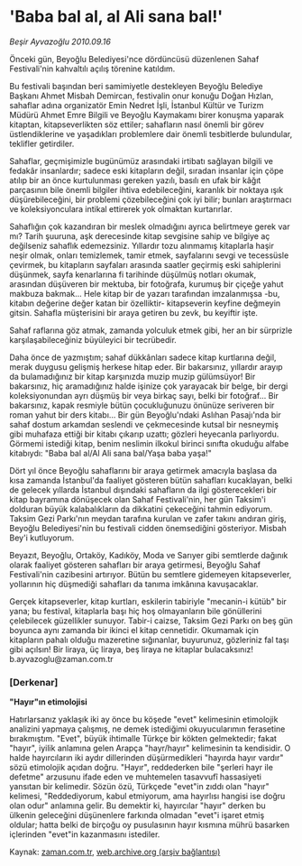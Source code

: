 # 'Baba bal al, al Ali sana bal!'

*Beşir Ayvazoğlu 2010.09.16*

<td class="news-spot">
<p>Önceki gün, Beyoğlu Belediyesi'nce dördüncüsü düzenlenen Sahaf Festivali'nin kahvaltılı açılış törenine katıldım.</p>
<p><p>Bu festivali başından beri samimiyetle destekleyen Beyoğlu Belediye Başkanı Ahmet Misbah Demircan, festivalin onur konuğu Doğan Hızlan, sahaflar adına organizatör Emin Nedret İşli, İstanbul Kültür ve Turizm Müdürü Ahmet Emre Bilgili ve Beyoğlu Kaymakamı birer konuşma yaparak kitaptan, kitapseverlikten söz ettiler; sahafların nasıl önemli bir görev üstlendiklerine ve yaşadıkları problemlere dair önemli tesbitlerde bulundular, teklifler getirdiler.
<p>Sahaflar, geçmişimizle bugünümüz arasındaki irtibatı sağlayan bilgili ve fedakâr insanlardır; sadece eski kitapların değil, sıradan insanlar için çöpe atılıp bir an önce kurtulunması gereken yazılı, basılı en ufak bir kâğıt parçasının bile önemli bilgiler ihtiva edebileceğini, karanlık bir noktaya ışık düşürebileceğini, bir problemi çözebileceğini çok iyi bilir; bunları araştırmacı ve koleksiyonculara intikal ettirerek yok olmaktan kurtarırlar.
<p>Sahaflığın çok kazandıran bir meslek olmadığını ayrıca belirtmeye gerek var mı? Tarih şuuruna, aşk derecesinde kitap sevgisine sahip ve bilgiye aç değilseniz sahaflık edemezsiniz. Yıllardır tozu alınmamış kitaplarla haşir neşir olmak, onları temizlemek, tamir etmek, sayfalarını sevgi ve tecessüsle çevirmek, bu kitapların sayfaları arasında saatler geçirmiş eski sahiplerini düşünmek, sayfa kenarlarına fi tarihinde düşülmüş notları okumak, arasından düşüveren bir mektuba, bir fotoğrafa, kurumuş bir çiçeğe yahut makbuza bakmak... Hele kitap bir de yazarı tarafından imzalanmışsa -bu, kitabın değerine değer katan bir özelliktir- kitapseverin keyfine değmeyin gitsin. Sahafla müşterisini bir araya getiren bu zevk, bu keyiftir işte.
<p>Sahaf raflarına göz atmak, zamanda yolculuk etmek gibi, her an bir sürprizle karşılaşabileceğiniz büyüleyici bir tecrübedir. 
<p>Daha önce de yazmıştım; sahaf dükkânları sadece kitap kurtlarına değil, merak duygusu gelişmiş herkese hitap eder. Bir bakarsınız, yıllardır arayıp da bulamadığınız bir kitap karşınızda muzip muzip gülümsüyor! Bir bakarsınız, hiç aramadığınız halde işinize çok yarayacak bir belge, bir dergi koleksiyonundan ayrı düşmüş bir veya birkaç sayı, belki bir fotoğraf... Bir bakarsınız, kapak resmiyle bütün çocukluğunuzu önünüze seriveren bir roman yahut bir ders kitabı... Bir gün Beyoğlu'ndaki Aslıhan Pasajı'nda bir sahaf dostum arkamdan seslendi ve çekmecesinde kutsal bir nesneymiş gibi muhafaza ettiği bir kitabı çıkarıp uzattı; gözleri heyecanla parlıyordu. Görmemi istediği kitap, benim neslimin ilkokul birinci sınıfta okuduğu alfabe kitabıydı: "Baba bal al/Al Ali sana bal/Yaşa baba yaşa!"
<p>Dört yıl önce Beyoğlu sahaflarını bir araya getirmek amacıyla başlasa da kısa zamanda İstanbul'da faaliyet gösteren bütün sahafları kucaklayan, belki de gelecek yıllarda İstanbul dışındaki sahafların da ilgi gösterecekleri bir kitap bayramına dönüşecek olan Sahaf Festivali'nin, her gün Taksim'i dolduran büyük kalabalıkların da dikkatini çekeceğini tahmin ediyorum. Taksim Gezi Parkı'nın meydan tarafına kurulan ve zafer takını andıran giriş, Beyoğlu Belediyesi'nin bu festivali cidden önemsediğini gösteriyor. Misbah Bey'i kutluyorum.
<p>Beyazıt, Beyoğlu, Ortaköy, Kadıköy, Moda ve Sarıyer gibi semtlerde dağınık olarak faaliyet gösteren sahafları bir araya getirmesi, Beyoğlu Sahaf Festivali'nin cazibesini artırıyor. Bütün bu semtlere gidemeyen kitapseverler, yollarının hiç düşmediği sahafları da tanıma imkânına kavuşacaklar.
<p>Gerçek kitapseverler, kitap kurtları, eskilerin tabiriyle "mecanin-i kütüb" bir yana; bu festival, kitaplarla başı hiç hoş olmayanların bile gönüllerini çelebilecek güzellikler sunuyor. Tabir-i caizse, Taksim Gezi Parkı on beş gün boyunca aynı zamanda bir ikinci el kitap cennetidir. Okumamak için kitapların pahalı olduğu mazeretine sığınanlar, buyurunuz, gözleriniz fal taşı gibi açılsın! Bir liraya, üç liraya, beş liraya ne kitaplar bulacaksınız! b.ayvazoglu@zaman.com.tr
<p><h3>[Derkenar]</h3>
<p><b>"Hayır"ın etimolojisi</b>
<p>Hatırlarsanız yaklaşık iki ay önce bu köşede "evet" kelimesinin etimolojik analizini yapmaya çalışmış, ne demek istediğimi okuyucularımın ferasetine bırakmıştım. "Evet", büyük ihtimalle Türkçe bir kökten gelmektedir; fakat "hayır", iyilik anlamına gelen Arapça "hayr/hayır" kelimesinin ta kendisidir. O halde hayırcıların iki aydır dillerinden düşürmedikleri "hayırda hayır vardır" sözü etimolojik açıdan doğru. "Hayır", reddederken bile "şerleri hayr ile defetme" arzusunu ifade eden ve muhtemelen tasavvufî hassasiyeti yansıtan bir kelimedir. Sözün özü, Türkçede "evet"in zıddı olan "hayır" kelimesi, "Reddediyorum, kabul etmiyorum, ama hayırlısı hangisi ise doğru olan odur" anlamına gelir. Bu demektir ki, hayırcılar "hayır" derken bu ülkenin geleceğini düşünenlere farkında olmadan "evet"i işaret etmiş oldular; hatta belki de birçoğu oy pusulasının hayır kısmına mührü basarken içlerinden "evet"in kazanmasını istediler.</p>
<a href="http://web.archive.org/web/20101130221635/mailto:b.ayvazoglu@zaman.com.tr">
</a></p></p></p></p></p></p></p></p></p></p></p></td>

Kaynak: [zaman.com.tr](http://zaman.com.tr/yazar.do?yazino=1028195), [web.archive.org (arşiv bağlantısı)](http://web.archive.org/web/20101130221635/http://zaman.com.tr/yazar.do?yazino=1028195)
